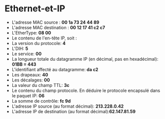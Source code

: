 # Ethernet-et-IP
- L'adresse MAC source : **00 1a 73 24 44 89**
- L'adresse MAC destination : **00 12 17 41 c2 c7**
- L'EtherType: **08 00**
- Le contenu de l'en-tête IP, soit :
- La version du protocole: **4**
- L'DIH: **5**
- Le service: **00**
- La longueur totale du datagramme IP (en décimal, pas en hexadécimal):  **01BB = 443**
- L'identifiant affecté au datagramme: **da c2**
- Les drapeaux: **40**
- Les décalages: **00**
- La valeur du champ TTL: **3c**
- Le contenu du champ protocole. En déduire le protocole encapsulé dans le
paquet IP: **06**
- La somme de contrôle: **fc 9d**
- L'adresse IP source (au format décimal): **213.228.0.42**
- L'adresse IP de destination (au format décimal):**62.147.81.59**
